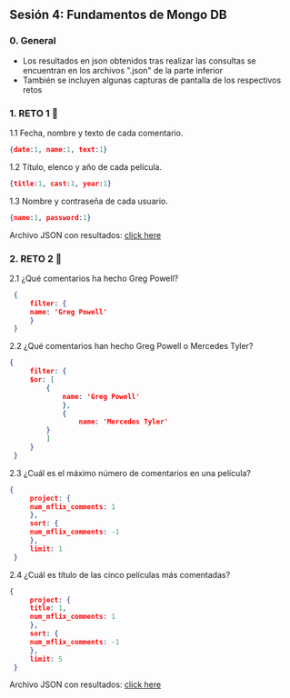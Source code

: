 ## Sesión 4: Fundamentos de Mongo DB


### 0. General

- Los resultados en json obtenidos tras realizar las consultas se encuentran en los archivos ".json" de la parte inferior 
- También se incluyen algunas capturas de pantalla de los respectivos retos 

### 1. RETO 1 :rocket:

1.1 Fecha, nombre y texto de cada comentario.

   ```json
   {date:1, name:1, text:1}
   ```

1.2 Título, elenco y año de cada película.

   ```json
   {title:1, cast:1, year:1}
   ```

1.3 Nombre y contraseña de cada usuario.

   ```json
   {name:1, password:1}	
   ```

Archivo JSON con resultados: [click here](https://github.com/aMurryFly/)

### 2. RETO 2 :rocket:

2.1 ¿Qué comentarios ha hecho Greg Powell?

   ```json
    {
        filter: {
        name: 'Greg Powell'
        }
    }
   ```

2.2 ¿Qué comentarios han hecho Greg Powell o Mercedes Tyler?

   ```json
   {
        filter: {
        $or: [
            {
                name: 'Greg Powell'
                },
                {
                    name: 'Mercedes Tyler'
            }
            ]
        }
    }
   ```

2.3 ¿Cuál es el máximo número de comentarios en una película?

   ```json
   {
        project: {
        num_mflix_comments: 1
        },
        sort: {
        num_mflix_comments: -1
        },
        limit: 1
    }
   ```

2.4 ¿Cuál es título de las cinco películas más comentadas?

   ```json
   {
        project: {
        title: 1,
        num_mflix_comments: 1
        },
        sort: {
        num_mflix_comments: -1
        },
        limit: 5
    }
   ```

Archivo JSON con resultados: [click here](https://github.com/aMurryFly/)

